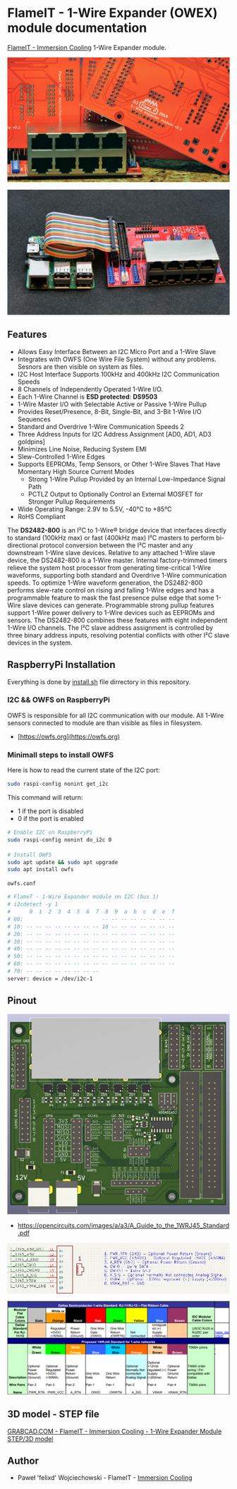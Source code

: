 # FlameIT - 1-Wire Expander (OWEX) module documentation

[FlameIT - Immersion Cooling](https://flameit.io) 1-Wire Expander module.

![FlameIT - Immersion Cooling 1-Wire Expander Module [FIT OWEX]](owex.jpg "FlameIT - Immersion Cooling 1-Wire Expander Module [FIT OWEX]")

![FlameIT - Immersion Cooling 1-Wire Expander Module with RaspberyPi connected [FIT OWEX + RPi]](owex-rpi.jpg "FlameIT - Immersion Cooling 1-Wire Expander Module with RaspberyPi connected [FIT OWEX + RPi")

## Features

* Allows Easy Interface Between an I2C Micro Port and a 1-Wire Slave
* Integrates with OWFS (One Wire File System) without any problems. Sesnors are then visible on system as files.
* I2C Host Interface Supports 100kHz and 400kHz I2C Communication Speeds
* 8 Channels of Independently Operated 1-Wire I/O.
* Each 1-Wire Channel is **ESD protected**: **DS9503**
* 1-Wire Master I/O with Selectable Active or Passive 1-Wire Pullup
* Provides Reset/Presence, 8-Bit, Single-Bit, and 3-Bit 1-Wire I/O Sequences
* Standard and Overdrive 1-Wire Communication Speeds 2
* Three Address Inputs for I2C Address Assignment [AD0, AD1, AD3 goldpins]
* Minimizes Line Noise, Reducing System EMI
* Slew-Controlled 1-Wire Edges
* Supports EEPROMs, Temp Sensors, or Other 1-Wire Slaves That Have Momentary High Source Current Modes
  * Strong 1-Wire Pullup Provided by an Internal Low-Impedance Signal Path
  * PCTLZ Output to Optionally Control an External MOSFET for Stronger Pullup Requirements
* Wide Operating Range: 2.9V to 5.5V, -40°C to +85°C
* RoHS Compliant

The **DS2482-800** is an I²C to 1-Wire® bridge device that interfaces directly to standard (100kHz max) or fast (400kHz max) I²C masters to perform bi-directional protocol conversion between the I²C master and any downstream 1-Wire slave devices. Relative to any attached 1-Wire slave device, the DS2482-800 is a 1-Wire master. Internal factory-trimmed timers relieve the system host processor from generating time-critical 1-Wire waveforms, supporting both standard and Overdrive 1-Wire communication speeds. To optimize 1-Wire waveform generation, the DS2482-800 performs slew-rate control on rising and falling 1-Wire edges and has a programmable feature to mask the fast presence pulse edge that some 1-Wire slave devices can generate. Programmable strong pullup features support 1-Wire power delivery to 1-Wire devices such as EEPROMs and sensors. The DS2482-800 combines these features with eight independent 1-Wire I/O channels. The I²C slave address assignment is controlled by three binary address inputs, resolving potential conflicts with other I²C slave devices in the system.

## RaspberryPi Installation

Everything is done by [install.sh](install.sh) file dirrectory in this repository.

### I2C && OWFS on RaspberryPi

OWFS is responsible for all I2C communication with our module. All 1-Wire sensors connected to module are than visible as files in filesystem.

* [https://owfs.org](https://owfs.org)

### Minimall steps to install OWFS

Here is how to read the current state of the I2C port:

```bash
sudo raspi-config nonint get_i2c
```

This command will return:

* 1 if the port is disabled
* 0 if the port is enabled

```bash
# Enable I2C on RaspberryPi
sudo raspi-config nonint do_i2c 0

# Install OWFS
sudo apt update && sudo apt upgrade
sudo apt install owfs

```

`owfs.conf`

```bash
# FlameT - 1-Wire Expander module on I2C (bus 1)
# i2cdetect -y 1
#      0  1  2  3  4  5  6  7  8  9  a  b  c  d  e  f
# 00:                         -- -- -- -- -- -- -- --
# 10: -- -- -- -- -- -- -- -- 18 -- -- -- -- -- -- --
# 20: -- -- -- -- -- -- -- -- -- -- -- -- -- -- -- --
# 30: -- -- -- -- -- -- -- -- -- -- -- -- -- -- -- --
# 40: -- -- -- -- -- -- -- -- -- -- -- -- -- -- -- --
# 50: -- -- -- -- -- -- -- -- -- -- -- -- -- -- -- --
# 60: -- -- -- -- -- -- -- -- -- -- -- -- -- -- -- --
# 70: -- -- -- -- -- -- -- --
server: device = /dev/i2c-1
```

## Pinout

![Labels](labels.jpg)

* https://opencircuits.com/images/a/a3/A_Guide_to_the_1WRJ45_Standard.pdf

![FlameIT - Immersion Cooling 1-Wire Expander Module [FIT OWEX] - PINOUT description from schema](pinout-schema.png "FlameIT - Immersion Cooling 1-Wire Expander Module [FIT OWEX] - PINOUT description from schema")

![FlameIT - Immersion Cooling 1-Wire Expander Module [FIT OWEX] - PINOUT](pinout.png "FlameIT - Immersion Cooling 1-Wire Expander Module [FIT OWEX] - PINOUT")

## 3D model - STEP file

[GRABCAD.COM - FlameIT - Immersion Cooling - 1-Wire Expander Module STEP/3D model](https://grabcad.com/library/fit-owex-1-wire-expander-module-flameit-immersion-cooling-1)

## Author

* Paweł 'felixd' Wojciechowski - FlameIT - [Immersion Cooling](https://flameit.io)
